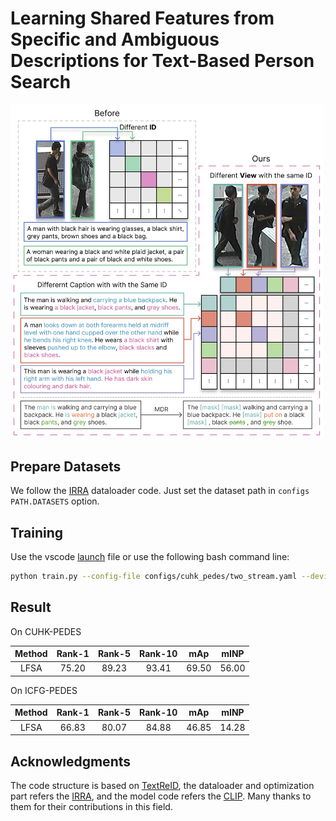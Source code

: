 # Learning Shared Features from Specific and Ambiguous Descriptions for Text-Based Person Search

<img src="LFSA.webp" width="500">

## Prepare Datasets

We follow the [IRRA](https://github.com/anosorae/IRRA?tab=readme-ov-file#prepare-datasets) dataloader code. Just set the dataset path in `configs` `PATH.DATASETS` option.

## Training

Use the vscode [launch](https://code.visualstudio.com/docs/python/debugging) file or use the following bash command line:

```bash
python train.py --config-file configs/cuhk_pedes/two_stream.yaml --device-num 0
```

## Result

On CUHK-PEDES

| Method | Rank-1 | Rank-5 | Rank-10 |  mAp  |  mINP |
|:------:|:------:|:------:|:-------:|:-----:|:-----:|
|  LFSA  |  75.20 |  89.23 |  93.41  | 69.50 | 56.00 |

On ICFG-PEDES

| Method | Rank-1 | Rank-5 | Rank-10 |  mAp  |  mINP |
|:------:|:------:|:------:|:-------:|:-----:|:-----:|
|  LFSA  |  66.83 |  80.07 |  84.88  | 46.85 | 14.28 |

## Acknowledgments

The code structure is based on [TextReID](https://github.com/BrandonHanx/TextReID), the dataloader and optimization part refers the [IRRA](https://github.com/anosorae/IRRA), and the model code refers the [CLIP](https://github.com/openai/CLIP). Many thanks to them for their contributions in this field.
